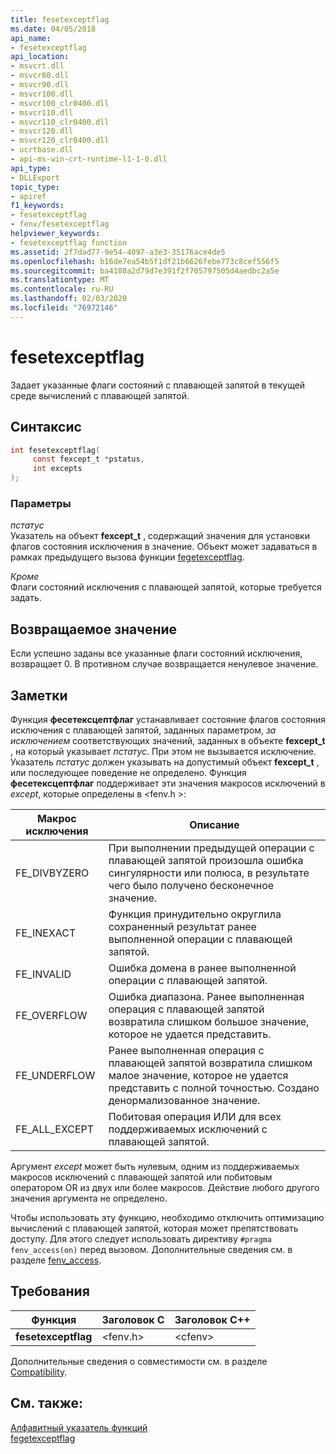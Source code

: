 ```yaml
---
title: fesetexceptflag
ms.date: 04/05/2018
api_name:
- fesetexceptflag
api_location:
- msvcrt.dll
- msvcr80.dll
- msvcr90.dll
- msvcr100.dll
- msvcr100_clr0400.dll
- msvcr110.dll
- msvcr110_clr0400.dll
- msvcr120.dll
- msvcr120_clr0400.dll
- ucrtbase.dll
- api-ms-win-crt-runtime-l1-1-0.dll
api_type:
- DLLExport
topic_type:
- apiref
f1_keywords:
- fesetexceptflag
- fenv/fesetexceptflag
helpviewer_keywords:
- fesetexceptflag function
ms.assetid: 2f7dad77-9e54-4097-a3e3-35176ace4de5
ms.openlocfilehash: b16de7ea54b5f1df21b6626febe773c8cef556f5
ms.sourcegitcommit: ba4180a2d79d7e391f2f705797505d4aedbc2a5e
ms.translationtype: MT
ms.contentlocale: ru-RU
ms.lasthandoff: 02/03/2020
ms.locfileid: "76972146"
---
```

# <a name="fesetexceptflag"></a>fesetexceptflag

Задает указанные флаги состояний с плавающей запятой в текущей среде вычислений с плавающей запятой.

## <a name="syntax"></a>Синтаксис

```C
int fesetexceptflag(
     const fexcept_t *pstatus,
     int excepts
);
```

### <a name="parameters"></a>Параметры

*пстатус*<br/>
Указатель на объект **fexcept_t** , содержащий значения для установки флагов состояния исключения в значение. Объект может задаваться в рамках предыдущего вызова функции [fegetexceptflag](fegetexceptflag2.md).

*Кроме*<br/>
Флаги состояний исключения с плавающей запятой, которые требуется задать.

## <a name="return-value"></a>Возвращаемое значение

Если успешно заданы все указанные флаги состояний исключения, возвращает 0. В противном случае возвращается ненулевое значение.

## <a name="remarks"></a>Заметки

Функция **фесетексцептфлаг** устанавливает состояние флагов состояния исключения с плавающей запятой, заданных параметром, *за исключением* соответствующих значений, заданных в объекте **fexcept_t** , на который указывает *пстатус*.  При этом не вызывается исключение. Указатель *пстатус* должен указывать на допустимый объект **fexcept_t** , или последующее поведение не определено. Функция **фесетексцептфлаг** поддерживает эти значения макросов исключений в *except*, которые определены в \<fenv.h >:

|Макрос исключения|Описание|
|---------------------|-----------------|
|FE_DIVBYZERO|При выполнении предыдущей операции с плавающей запятой произошла ошибка сингулярности или полюса, в результате чего было получено бесконечное значение.|
|FE_INEXACT|Функция принудительно округлила сохраненный результат ранее выполненной операции с плавающей запятой.|
|FE_INVALID|Ошибка домена в ранее выполненной операции с плавающей запятой.|
|FE_OVERFLOW|Ошибка диапазона. Ранее выполненная операция с плавающей запятой возвратила слишком большое значение, которое не удается представить.|
|FE_UNDERFLOW|Ранее выполненная операция с плавающей запятой возвратила слишком малое значение, которое не удается представить с полной точностью. Создано денормализованное значение.|
|FE_ALL_EXCEPT|Побитовая операция ИЛИ для всех поддерживаемых исключений с плавающей запятой.|

Аргумент *except* может быть нулевым, одним из поддерживаемых макросов исключений с плавающей запятой или побитовым оператором OR из двух или более макросов. Действие любого другого значения аргумента не определено.

Чтобы использовать эту функцию, необходимо отключить оптимизацию вычислений с плавающей запятой, которая может препятствовать доступу. Для этого следует использовать директиву `#pragma fenv_access(on)` перед вызовом. Дополнительные сведения см. в разделе [fenv_access](../../preprocessor/fenv-access.md).

## <a name="requirements"></a>Требования

|Функция|Заголовок C|Заголовок C++|
|--------------|--------------|------------------|
|**fesetexceptflag**|\<fenv.h>|\<cfenv>|

Дополнительные сведения о совместимости см. в разделе [Compatibility](../../c-runtime-library/compatibility.md).

## <a name="see-also"></a>См. также:

[Алфавитный указатель функций](crt-alphabetical-function-reference.md)<br/>
[fegetexceptflag](fegetexceptflag2.md)<br/>
